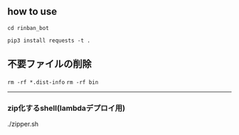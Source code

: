 ## how to use

`cd rinban_bot`

`pip3 install requests -t .`

## 不要ファイルの削除
`rm -rf *.dist-info`
`rm -rf bin`

---

### zip化するshell(lambdaデプロイ用)

./zipper.sh
